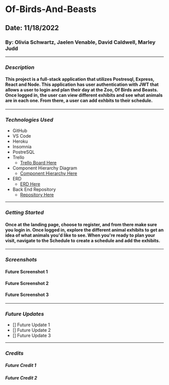 # Of-Birds-And-Beasts

## Date: 11/18/2022

### By: Olivia Schwartz, Jaelen Venable, David Caldwell, Marley Judd

---

### **_Description_**

#### This project is a full-stack application that utilizes Postresql, Express, React and Node. This application has user authentication with JWT that allows a user to login and plan their day at the Zoo, Of Birds and Beasts. Once logged in, the user can view different exhibits and see what animals are in each one. From there, a user can add exhbits to their schedule.

---

### **_Technologies Used_**

- GitHub
- VS Code
- Heroku
- Insomnia
- PostreSQL
- Trello
  - [Trello Board Here](https://trello.com/b/fQVpFC3c/u3project)
- Component Hierarchy Diagram
  - [Component Hierarchy Here](https://app.diagrams.net/#G1c1F1iYe4uwBbfWv5glKVj9d1bf8z17tH)
- ERD
  - [ERD Here](https://app.diagrams.net/#G1Uj7JKQTusMBAehPCcaLVUnKKjAwQoX6E)
- Back End Repository
  - [Repository Here](https://github.com/OliviaSchwartz/Of-Birds-And-Beasts-Back-End)

---

### **_Getting Started_**

#### Once at the landing page, choose to register, and from there make sure you login in. Once logged in, explore the different animal exhibits to get an idea of what animals you'd like to see. When you're ready to plan your visit, navigate to the Schedule to create a schedule and add the exhibits.

---

### **_Screenshots_**

#### Future Screenshot 1

#### Future Screenshot 2

#### Future Screenshot 3

---

### **_Future Updates_**

- [] Future Update 1
- [] Future Update 2
- [] Future Update 3

---

### **_Credits_**

##### Future Credit 1

##### Future Credit 2
